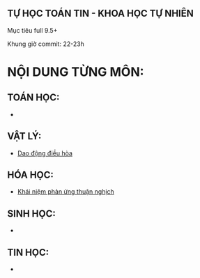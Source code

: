 ## TỰ HỌC TOÁN TIN - KHOA HỌC TỰ NHIÊN
Mục tiêu full 9.5+

Khung giờ commit: 22-23h
# NỘI DUNG TỪNG MÔN:
## TOÁN HỌC:
*
## VẬT LÝ:
* [Dao động điều hòa](./Physics/1/Dao%20động%20điều%20hòa)
## HÓA HỌC:
* [Khái niệm phản ứng thuận nghịch](./Chemistry/1/Khái%20niệm%20phản%20ứng$20thuận%20nghịch)
## SINH HỌC:
*
## TIN HỌC:
*
